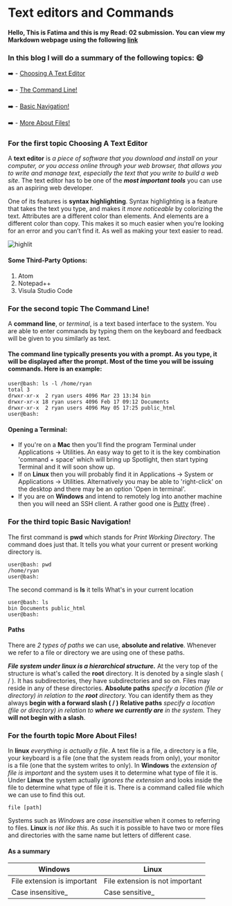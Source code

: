 # Text editors and Commands

#### Hello, This is Fatima and this is my Read: 02 submission. You can view my Markdown webpage using the following [link](https://fati-ma.github.io/reading-notes)

### In this blog I will do a summary of the following topics: :smile:
:arrow_right: - [Choosing A Text Editor](https://codefellows.github.io/code-102-guide/curriculum/class-02/Choosing-A-Text-Editor--The-Older-Coder.pdf)

:arrow_right: - [The Command Line!](https://ryanstutorials.net/linuxtutorial/commandline.php)

:arrow_right: - [Basic Navigation!](https://ryanstutorials.net/linuxtutorial/navigation.php)

:arrow_right: - [More About Files!](https://ryanstutorials.net/linuxtutorial/aboutfiles.php)


### For the first topic **Choosing A Text Editor**

A **text editor** is _a piece of software that you download and install on
your computer, or you access online through your web browser, that
allows you to write and manage text, especially the text that you write
to build a web site_. The text editor has to be one of the ***most
important tools*** you can use as an aspiring web developer.

One of its features is **syntax
highlighting**. Syntax highlighting is a feature that takes the text you
type, and makes it _more noticeable_ by colorizing the text. Attributes
are a different color than elements. And elements are a different color
than copy. This makes it so much easier when you’re looking for an
error and you can’t find it. As well as making your text easier to read.

![highlit](https://codehighlight.com/img/javascript-with-syntax-highlighting.png)

#### Some Third-Party Options: 

1. Atom
2. Notepad++
3. Visula Studio Code

### For the second topic **The Command Line!**

A **command line**, or _terminal_, is a text based interface to the system. You are able to enter commands by typing them on the keyboard and feedback will be given to you similarly as text.

#### The command line typically presents you with a prompt. As you type, it will be displayed after the prompt. Most of the time you will be issuing commands. Here is an example:

``` 
user@bash: ls -l /home/ryan
total 3
drwxr-xr-x  2 ryan users 4096 Mar 23 13:34 bin
drwxr-xr-x 18 ryan users 4096 Feb 17 09:12 Documents
drwxr-xr-x  2 ryan users 4096 May 05 17:25 public_html
user@bash:
```

#### Opening a Terminal:

- If you're on a **Mac** then you'll find the program Terminal under Applications -> Utilities. An easy way to get to it is the key combination 'command + space' which will bring up Spotlight, then start typing Terminal and it will soon show up.
- If on **Linux** then you will probably find it in Applications -> System or Applications -> Utilities. Alternatively you may be able to 'right-click' on the desktop and there may be an option 'Open in terminal'.
- If you are on **Windows** and intend to remotely log into another machine then you will need an SSH client. A rather good one is [Putty](https://www.chiark.greenend.org.uk/~sgtatham/putty/latest.html) (free) .



### For the third topic **Basic Navigation!**

The first command is **pwd** which stands for *Print Working Directory*. 
The command does just that. It tells you what your current or present working directory is.

```
user@bash: pwd
/home/ryan
user@bash:
```

The second command is **ls** it tells What's in your current location

```
user@bash: ls
bin Documents public_html
user@bash:
```
#### Paths

There are *2 types of paths* we can use, **absolute and relative**. Whenever we refer to a file or directory we are using one of these paths. 

***File system under linux is a hierarchical structure.*** At the very top of the structure is what's called the **root** directory. It is denoted by a single slash ( / ). 
It has subdirectories, they have subdirectories and so on. Files may reside in any of these directories.
**Absolute paths** _specify a location (file or directory) in relation to the **root** directory._ You can identify them as they always **begin with a forward slash ( / )**
**Relative paths** _specify a location (file or directory) in relation to **where we currently are** in the system._ They **will not begin with a slash**.

### For the fourth topic **More About Files!**

In **linux**  *everything is actually a file*. 
A text file is a file, a directory is a file, your keyboard is a file (one that the system reads from only), your monitor is a file (one that the system writes to only).
In **Windows** the _extension of file is important_ and the system uses it to determine what type of file it is. 
Under **Linux** the system actually _ignores the extension_ and looks inside the file to determine what type of file it is. 
There is a command called file which we can use to find this out.

```
file [path]
```

Systems such as *Windows* are _case insensitive_ when it comes to referring to files. 
**Linux** is _not like this_. As such it is possible to have two or more files and directories with the same name but letters of different case.

#### As a summary
| Windows      | Linux |
| ----------- | ----------- |
| File extension is important      | File extension is not important       |
| Case insensitive_   | Case sensitive_        |
